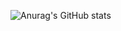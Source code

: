 ![Anurag's GitHub stats](https://github-readme-stats.vercel.app/api?username=Ahmed-Wez_icons=true&theme=radical)
